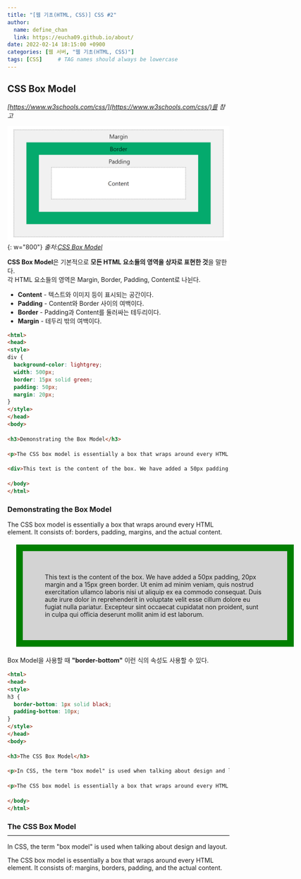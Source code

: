 ```yaml
---
title: "[웹 기초(HTML, CSS)] CSS #2"
author:
  name: define_chan
  link: https://eucha09.github.io/about/
date: 2022-02-14 18:15:00 +0900
categories: [웹 서버, "웹 기초(HTML, CSS)"]
tags: [CSS]     # TAG names should always be lowercase
---
```


## **CSS Box Model**

_[https://www.w3schools.com/css/](https://www.w3schools.com/css/)를 참고_

![CSS Box Model](/assets/img/posts/webserver/css_boxmodel.png){: w="800"}
_출처:[CSS Box Model](https://www.w3schools.com/css/css_boxmodel.asp)_

**CSS Box Model**은 기본적으로 **모든 HTML 요소들의 영역을 상자로 표현한 것**을 말한다.   
각 HTML 요소들의 영역은 Margin, Border, Padding, Content로 나뉜다.

* **Content** - 텍스트와 이미지 등이 표시되는 공간이다.
* **Padding** - Content와 Border 사이의 여백이다.
* **Border** - Padding과 Content를 둘러싸는 테두리이다.
* **Margin** - 테두리 밖의 여백이다.

```html
<html>
<head>
<style>
div {
  background-color: lightgrey;
  width: 500px;
  border: 15px solid green;
  padding: 50px;
  margin: 20px;
}
</style>
</head>
<body>

<h3>Demonstrating the Box Model</h3>

<p>The CSS box model is essentially a box that wraps around every HTML element. It consists of: borders, padding, margins, and the actual content.</p>

<div>This text is the content of the box. We have added a 50px padding, 20px margin and a 15px green border. Ut enim ad minim veniam, quis nostrud exercitation ullamco laboris nisi ut aliquip ex ea commodo consequat. Duis aute irure dolor in reprehenderit in voluptate velit esse cillum dolore eu fugiat nulla pariatur. Excepteur sint occaecat cupidatat non proident, sunt in culpa qui officia deserunt mollit anim id est laborum.</div>

</body>
</html>
```
<html>
<head>
<style>
.box {
  background-color: lightgrey;
  width: 500px;
  border: 15px solid green;
  padding: 50px;
  margin: 20px;
}
</style>
</head>
<body>

<h3>Demonstrating the Box Model</h3>

<p>The CSS box model is essentially a box that wraps around every HTML element. It consists of: borders, padding, margins, and the actual content.</p>

<div class="box">This text is the content of the box. We have added a 50px padding, 20px margin and a 15px green border. Ut enim ad minim veniam, quis nostrud exercitation ullamco laboris nisi ut aliquip ex ea commodo consequat. Duis aute irure dolor in reprehenderit in voluptate velit esse cillum dolore eu fugiat nulla pariatur. Excepteur sint occaecat cupidatat non proident, sunt in culpa qui officia deserunt mollit anim id est laborum.</div>

</body>
</html>

Box Model을 사용할 때 **"border-bottom"** 이런 식의 속성도 사용할 수 있다.

```html
<html>
<head>
<style>
h3 {
  border-bottom: 1px solid black;
  padding-bottom: 10px;
}
</style>
</head>
<body>

<h3>The CSS Box Model</h3>

<p>In CSS, the term "box model" is used when talking about design and layout.</p>

<p>The CSS box model is essentially a box that wraps around every HTML element. It consists of: margins, borders, padding, and the actual content.</p>

</body>
</html>
```
<html>
<head>
<style>
.hbox {
  border-bottom: 1px solid black;
  padding-bottom: 10px;
}
</style>
</head>
<body>

<h3 class="hbox">The CSS Box Model</h3>

<p>In CSS, the term "box model" is used when talking about design and layout.</p>

<p>The CSS box model is essentially a box that wraps around every HTML element. It consists of: margins, borders, padding, and the actual content.</p>

</body>
</html>
